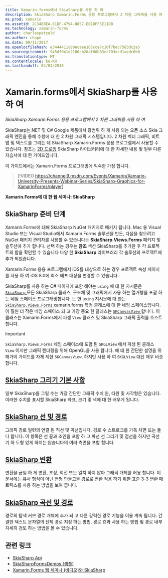 ```yaml
---
title: Xamarin.forms에서 SkiaSharp를 사용 하 여
description: SkiaSharp Xamarin.Forms 응용 프로그램에서 2 차원 그래픽을 사용 하 여
ms.prod: xamarin
ms.assetid: 2C348BEA-81DF-4794-8857-EB1DFF5E11DB
ms.technology: xamarin-forms
author: charlespetzold
ms.author: chape
ms.date: 09/11/2017
ms.openlocfilehash: e3444411c80ecaee105cce7c10f7bec7583dc2a5
ms.sourcegitcommit: 945df041e2180cb20af08b83cc703ecd1aedc6b0
ms.translationtype: MT
ms.contentlocale: ko-KR
ms.lasthandoff: 04/04/2018
---
```

# <a name="using-skiasharp-in-xamarinforms"></a>Xamarin.forms에서 SkiaSharp를 사용 하 여

_SkiaSharp Xamarin.Forms 응용 프로그램에서 2 차원 그래픽을 사용 하 여_

SkiaSharp는.NET 및 C# Google 제품에서 광범위 하 게 사용 되는 오픈 소스 Skia 그래픽 엔진을 통해 수행에 대 한 2 차원 그래픽 시스템입니다. 2 차원 벡터 그래픽, 비트맵 및 텍스트를 그리는 데 SkiaSharp Xamarin.Forms 응용 프로그램에서 사용할 수 있습니다. 참조는 [2D 드로잉](~/graphics-games/skiasharp/index.md) SkiaSharp 라이브러리에 대 한 자세한 내용 및 일부 다른 자습서에 대 한 가이드입니다.

이 가이드에서는 Xamarin.Forms 프로그래밍에 익숙한 가정 합니다.

> [!VIDEO https://channel9.msdn.com/Events/Xamarin/Xamarin-University-Presents-Webinar-Series/SkiaSharp-Graphics-for-XamarinForms/player]

**Xamarin.Forms에 대 한 웹 세미나: SkiaSharp**

## <a name="skiasharp-preliminaries"></a>SkiaSharp 준비 단계

Xamarin.Forms에 대해 SkiaSharp NuGet 패키지로 패키지 됩니다. Mac 용 Visual Studio 또는 Visual Studio에서 Xamarin.Forms 솔루션을 만든, 다음을 찾으려고 NuGet 패키지 관리자를 사용할 수 있습니다는 **SkiaSharp.Views.Forms** 패키지 및 솔루션에 추가 합니다. 선택 하는 경우는 **참조** 섹션 SkiaSharp를 추가한 후 각 프로젝트의 함을 확인할 수 있습니다 다양 한 **SkiaSharp** 라이브러리 각 솔루션의 프로젝트에 추가 되었습니다.

Xamarin.Forms 응용 프로그램에서 iOS를 대상으로 하는 경우 프로젝트 속성 페이지를 사용 하 여 iOS 8.0에 최소 배포 대상을 변경할 수 있습니다.

SkiaSharp를 사용 하는 C# 페이지에 포함 해야는 `using` 에 대 한 지시문은 [ `SkiaSharp` ](https://developer.xamarin.com/api/namespace/SkiaSharp/) 모든 SkiaSharp 클래스, 구조체 및 그래픽에서 사용 하는 열거형을 포괄 하는 네임 스페이스 프로그래밍합니다. 도 한 `using` 지시문에 대 한는 [ `SkiaSharp.Views.Forms` ](https://developer.xamarin.com/api/namespace/SkiaSharp.Views.Forms/) xamarin.forms 특정 클래스에 대 한 네임 스페이스입니다. 이 훨씬 더 작은 네임 스페이스 되 고 가장 중요 한 클래스는 [ `SKCanvasView` ](https://developer.xamarin.com/api/type/SkiaSharp.Views.Forms.SKCanvasView/)합니다. 이 클래스는 Xamarin.Forms에서 파생 `View` 클래스 및 SkiaSharp 그래픽 출력을 호스트 합니다.

> [!IMPORTANT]
> `SkiaSharp.Views.Forms` 네임 스페이스에 포함 된 `SKGLView` 에서 파생 된 클래스 `View` 이지만 그래픽 렌더링을 위해 OpenGL을 사용 합니다. 에 대 한 간단한 설명을 위해가이 가이드를 자체 제한 `SKCanvasView`, 하지만 사용 하 여 `SKGLView` 대신 매우 비슷합니다.

## <a name="skiasharp-drawing-basicsbasicsindexmd"></a>[SkiaSharp 그리기 기본 사항](basics/index.md)

일부 SkiaSharp를 그릴 수는 가장 간단한 그래픽 수치 원, 타원 및 사각형은 있습니다. 이러한 수치를 표시할 SkiaSharp 좌표, 크기 및 색에 대 한 배우게 됩니다.

## <a name="skiasharp-lines-and-pathspathsindexmd"></a>[SkiaSharp 선 및 경로](paths/index.md)

그래픽 경로 일련의 연결 된 직선 및 곡선입니다. 경로 수 스트로크를 가득 차면 또는 둘 다 합니다. 이 항목은 선 끝과 조인을 포함 하 고 파선 선 그리기 및 점선을 하지만 곡선 기 하 도형 있게 하지는 않습니다의 여러 측면을 포함 합니다.

## <a name="skiasharp-transformstransformsindexmd"></a>[SkiaSharp 변환](transforms/index.md)

변환을 균일 하 게 변환, 조정, 회전 또는 일치 하지 않아 그래픽 개체를 허용 합니다. 이 문서에는 유사 형식이 아닌 변형 만들고을 경로로 변환 적용 하기 위한 표준 3-3 변환 매트릭스를 사용 하는 방법을 보여 줍니다.

## <a name="skiasharp-curves-and-pathscurvesindexmd"></a>[SkiaSharp 곡선 및 경로](curves/index.md)

경로의 탐색 커브 경로 개체에 추가 되 고 다른 강력한 경로 기능을 이용 계속 됩니다. 간결한 텍스트 문자열의 전체 경로 지정 하는 방법, 경로 효과 사용 하는 방법 및 경로 내부 자세히 검토 하는 방법을 볼 수 있습니다.


## <a name="related-links"></a>관련 링크

- [SkiaSharp Api](https://developer.xamarin.com/api/root/SkiaSharp/)
- [SkiaSharpFormsDemos (샘플)](https://developer.xamarin.com/samples/xamarin-forms/SkiaSharpForms/Demos/)
- [Xamarin.Forms 웹 세미나 (비디오)와 SkiaSharp](https://channel9.msdn.com/Events/Xamarin/Xamarin-University-Presents-Webinar-Series/SkiaSharp-Graphics-for-XamarinForms)
